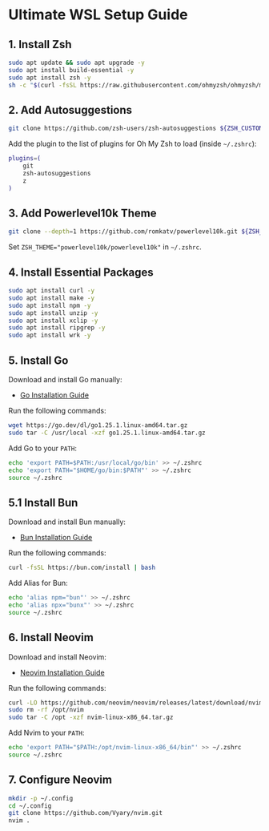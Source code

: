 # Ultimate WSL Setup Guide

## 1. Install Zsh

```bash
sudo apt update && sudo apt upgrade -y
sudo apt install build-essential -y
sudo apt install zsh -y
sh -c "$(curl -fsSL https://raw.githubusercontent.com/ohmyzsh/ohmyzsh/master/tools/install.sh)"
```

## 2. Add Autosuggestions

```bash
git clone https://github.com/zsh-users/zsh-autosuggestions ${ZSH_CUSTOM:-~/.oh-my-zsh/custom}/plugins/zsh-autosuggestions
```

Add the plugin to the list of plugins for Oh My Zsh to load (inside `~/.zshrc`):

```bash
plugins=(
    git
    zsh-autosuggestions
    z
)
```

## 3. Add Powerlevel10k Theme

```bash
git clone --depth=1 https://github.com/romkatv/powerlevel10k.git ${ZSH_CUSTOM:-$HOME/.oh-my-zsh/custom}/themes/powerlevel10k
```

Set `ZSH_THEME="powerlevel10k/powerlevel10k"` in `~/.zshrc`.

## 4. Install Essential Packages

```bash
sudo apt install curl -y
sudo apt install make -y
sudo apt install npm -y
sudo apt install unzip -y
sudo apt install xclip -y
sudo apt install ripgrep -y
sudo apt install wrk -y
```

## 5. Install Go

Download and install Go manually:

- [Go Installation Guide](https://go.dev/doc/install)

Run the following commands:

```bash
wget https://go.dev/dl/go1.25.1.linux-amd64.tar.gz
sudo tar -C /usr/local -xzf go1.25.1.linux-amd64.tar.gz
```

Add Go to your `PATH`:

```bash
echo 'export PATH=$PATH:/usr/local/go/bin' >> ~/.zshrc
echo 'export PATH="$HOME/go/bin:$PATH"' >> ~/.zshrc
source ~/.zshrc
```

## 5.1 Install Bun

Download and install Bun manually:

- [Bun Installation Guide](https://bun.com/docs/installation)

Run the following commands:

```bash
curl -fsSL https://bun.com/install | bash
```

Add Alias for Bun:

```bash
echo 'alias npm="bun"' >> ~/.zshrc
echo 'alias npx="bunx"' >> ~/.zshrc
source ~/.zshrc
```

## 6. Install Neovim

Download and install Neovim:

- [Neovim Installation Guide](https://github.com/neovim/neovim/blob/master/INSTALL.md)

Run the following commands:

```bash
curl -LO https://github.com/neovim/neovim/releases/latest/download/nvim-linux-x86_64.tar.gz
sudo rm -rf /opt/nvim
sudo tar -C /opt -xzf nvim-linux-x86_64.tar.gz
```

Add Nvim to your `PATH`:

```bash
echo 'export PATH="$PATH:/opt/nvim-linux-x86_64/bin"' >> ~/.zshrc
source ~/.zshrc
```

## 7. Configure Neovim

```bash
mkdir -p ~/.config
cd ~/.config
git clone https://github.com/Vyary/nvim.git
nvim .
```
